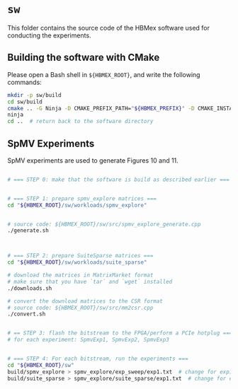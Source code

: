 # `sw`

This folder contains the source code of the HBMex software used for conducting the experiments.

## Building the software with CMake

Please open a Bash shell in `${HBMEX_ROOT}`, and write the following commands:

```bash
mkdir -p sw/build
cd sw/build
cmake .. -G Ninja -D CMAKE_PREFIX_PATH="${HBMEX_PREFIX}" -D CMAKE_INSTALL_PREFIX="${HBMEX_PREFIX}" -D CMAKE_BUILD_TYPE=Release
ninja
cd ..  # return back to the software directory

```

## SpMV Experiments

SpMV experiments are used to generate Figures 10 and 11.

```bash

# === STEP 0: make that the software is build as described earlier ===


# === STEP 1: prepare spmv_explore matrices ===
cd "${HBMEX_ROOT}/sw/workloads/spmv_explore"


# source code: ${HBMEX_ROOT}/sw/src/spmv_explore_generate.cpp
./generate.sh



# === STEP 2: prepare SuiteSparse matrices ===
cd "${HBMEX_ROOT}/sw/workloads/suite_sparse"

# download the matrices in MatrixMarket format
# make sure that you have `tar` and `wget` installed
./downloads.sh

# convert the download matrices to the CSR format
# source code: ${HBMEX_ROOT}/sw/src/mm2csr.cpp
./convert.sh


# == STEP 3: flash the bitstream to the FPGA/perform a PCIe hotplug ===
# for each experiment: SpmvExp1, SpmvExp2, SpmvExp3


# === STEP 4: For each bitstream, run the experiments ===
cd "${HBMEX_ROOT}/sw"
build/spmv_explore > spmv_explore/exp_sweep/exp1.txt  # change for exp1, exp2, exp3
build/suite_sparse > spmv_explore/suite_sparse/exp1.txt  # change for exp1, exp2, exp3

```
